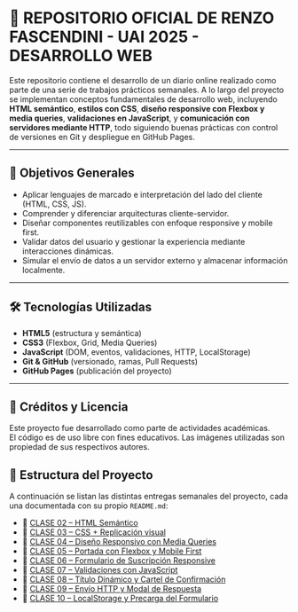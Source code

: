 # 📰 REPOSITORIO OFICIAL DE RENZO FASCENDINI - UAI 2025 - DESARROLLO WEB

Este repositorio contiene el desarrollo de un diario online realizado como parte de una serie de trabajos prácticos semanales. A lo largo del proyecto se implementan conceptos fundamentales de desarrollo web, incluyendo **HTML semántico**, **estilos con CSS**, **diseño responsive con Flexbox y media queries**, **validaciones en JavaScript**, y **comunicación con servidores mediante HTTP**, todo siguiendo buenas prácticas con control de versiones en Git y despliegue en GitHub Pages.

---

## 🎯 Objetivos Generales

- Aplicar lenguajes de marcado e interpretación del lado del cliente (HTML, CSS, JS).
- Comprender y diferenciar arquitecturas cliente-servidor.
- Diseñar componentes reutilizables con enfoque responsive y mobile first.
- Validar datos del usuario y gestionar la experiencia mediante interacciones dinámicas.
- Simular el envío de datos a un servidor externo y almacenar información localmente.

---

## 🛠️ Tecnologías Utilizadas

- **HTML5** (estructura y semántica)
- **CSS3** (Flexbox, Grid, Media Queries)
- **JavaScript** (DOM, eventos, validaciones, HTTP, LocalStorage)
- **Git & GitHub** (versionado, ramas, Pull Requests)
- **GitHub Pages** (publicación del proyecto)

---

## 🧾 Créditos y Licencia

Este proyecto fue desarrollado como parte de actividades académicas.  
El código es de uso libre con fines educativos. Las imágenes utilizadas son propiedad de sus respectivos autores.

## 📁 Estructura del Proyecto

A continuación se listan las distintas entregas semanales del proyecto, cada una documentada con su propio `README.md`:

- 📄 [CLASE 02 – HTML Semántico](./CLASE_02/README.md)
- 📄 [CLASE 03 – CSS + Replicación visual](./CLASE_03/README.md)
- 📄 [CLASE 04 – Diseño Responsivo con Media Queries](./CLASE_04%20-%20TP1/README.md)
- 📄 [CLASE 05 – Portada con Flexbox y Mobile First](./CLASE_05/README.md)
- 📄 [CLASE 06 – Formulario de Suscripción Responsive](./CLASE_06%20-%20TP2/README.md)
- 📄 [CLASE 07 – Validaciones con JavaScript](./CLASE_07/README.md)
- 📄 [CLASE 08 – Título Dinámico y Cartel de Confirmación](./CLASE_08/README.md)
- 📄 [CLASE 09 – Envío HTTP y Modal de Respuesta](./CLASE_09/README.md)
- 📄 [CLASE 10 – LocalStorage y Precarga del Formulario](./CLASE_10/README.md)
